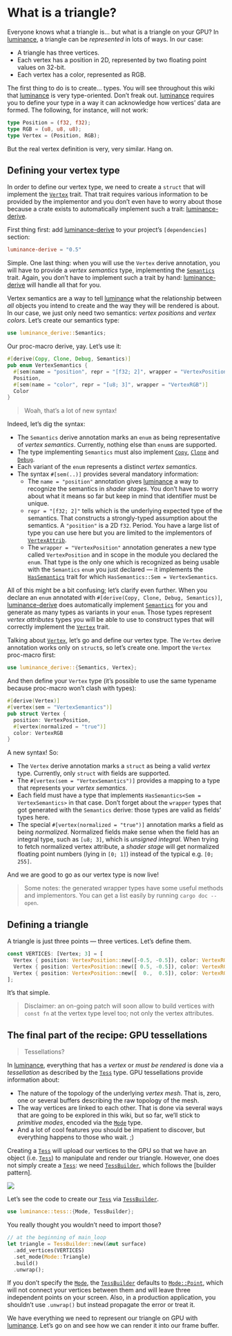 # What is a triangle?

Everyone knows what a triangle is… but what is a triangle on your GPU? In [luminance], a triangle
can be _represented_ in lots of ways. In our case:

  - A triangle has three vertices.
  - Each vertex has a position in 2D, represented by two floating point values on 32-bit.
  - Each vertex has a color, represented as RGB.

The first thing to do is to create… types. You will see throughout this wiki that [luminance] is
very type-oriented. Don’t freak out. [luminance] requires you to define your type in a way it can
acknowledge how vertices’ data are formed. The following, for instance, will not work:

```rust
type Position = (f32, f32);
type RGB = (u8, u8, u8);
type Vertex = (Position, RGB);
```

But the real vertex definition is very, very similar. Hang on.

## Defining your vertex type

In order to define our vertex type, we need to create a `struct` that will implement the [`Vertex`]
trait. That trait requires various information to be provided by the implementor and you don’t even
have to worry about those because a crate exists to automatically implement such a trait:
[luminance-derive].

First thing first: add [luminance-derive] to your project’s `[dependencies]` section:

```toml
luminance-derive = "0.5"
```

Simple. One last thing: when you will use the `Vertex` derive annotation, you will have to provide
a _vertex semantics_ type, implementing the [`Semantics`] trait. Again, you don’t have to implement
such a trait by hand: [luminance-derive] will handle all that for you.

Vertex semantics are a way to tell [luminance] what the relationship between _all_ objects you
intend to create and the way they will be rendered is about. In our case, we just only need two
semantics: _vertex positions_ and _vertex colors_. Let’s create our semantics type:

```rust
use luminance_derive::Semantics;
```

Our proc-macro derive, yay. Let’s use it:

```rust
#[derive(Copy, Clone, Debug, Semantics)]
pub enum VertexSemantics {
  #[sem(name = "position", repr = "[f32; 2]", wrapper = "VertexPosition")]
  Position,
  #[sem(name = "color", repr = "[u8; 3]", wrapper = "VertexRGB")]
  Color
}
```

> Woah, that’s a lot of new syntax!

Indeed, let’s dig the syntax:

  - The `Semantics` derive annotation marks an `enum` as being representative of _vertex semantics_.
    Currently, nothing else than `enum`s are supported.
  - The type implementing `Semantics` must also implement [`Copy`], [`Clone`] and [`Debug`].
  - Each variant of the `enum` represents a distinct _vertex semantics_.
  - The syntax `#[sem(..)]` provides several mandatory information:
    - The `name = "position"` annotation gives [luminance] a way to recognize the semantics in
      _shader stages_. You don’t have to worry about what it means so far but keep in mind that
      identifier must be unique.
    - `repr = "[f32; 2]"` tells which is the underlying expected type of the semantics. That
      constructs a strongly-typed assumption about the semantics. A `"position"` is a 2D `f32`.
      Period. You have a large list of type you can use here but you are limited to the implementors
      of [`VertexAttrib`].
    - The `wrapper = "VertexPosition"` annotation generates a new type called `VertexPosition` and
      in scope in the module you declared the `enum`. That type is the only one which is recognized
      as being usable with the `Semantics` `enum` you just declared — it implements the
      [`HasSemantics`] trait for which `HasSemantics::Sem = VertexSemantics`.

All of this might be a bit confusing; let’s clarify even further. When you declare an `enum`
annotated with `#[derive(Copy, Clone, Debug, Semantics)]`, [luminance-derive] does automatically
implement [`Semantics`] for you and generate as many types as variants in your `enum`. Those types
represent _vertex attributes_ types you will be able to use to construct types that will correctly
implement the [`Vertex`] trait.

Talking about [`Vertex`], let’s go and define our vertex type. The `Vertex` derive annotation works
only on `struct`s, so let’s create one. Import the `Vertex` proc-macro first:

```rust
use luminance_derive::{Semantics, Vertex};
```

And then define your `Vertex` type (it’s possible to use the same typename because proc-macro won’t
clash with types):

```rust
#[derive(Vertex)]
#[vertex(sem = "VertexSemantics")]
pub struct Vertex {
  position: VertexPosition,
  #[vertex(normalized = "true")]
  color: VertexRGB
}
```

A new syntax! So:

  - The `Vertex` derive annotation marks a `struct` as being a valid _vertex_ type. Currently, only
    `struct` with fields are supported.
  - The `#[vertex(sem = "VertexSemantics")]` provides a mapping to a type that represents your
    _vertex semantics_.
  - Each field must have a type that implements `HasSemantics<Sem = VertexSemantics>` in that case.
    Don’t forget about the `wrapper` types that got generated with the `Semantics` derive: those
    types are valid as fields’ types here.
  - The special `#[vertex(normalized = "true")]` annotation marks a field as being _normalized_.
    Normalized fields make sense when the field has an integral type, such as `[u8; 3]`, which is
    _unsigned integral_. When trying to fetch normalized vertex attribute, a _shader stage_ will get
    normalized floating point numbers (lying in `[0; 1]`) instead of the typical e.g. `[0; 255]`.

And we are good to go as our vertex type is now live!

> Some notes: the generated wrapper types have some useful methods and implementors. You can get
> a list easily by running `cargo doc --open`.

## Defining a triangle

A triangle is just three points — three vertices. Let’s define them.

```rust
const VERTICES: [Vertex; 3] = [
  Vertex { position: VertexPosition::new([-0.5, -0.5]), color: VertexRGB::new([255,   0,   0]) },
  Vertex { position: VertexPosition::new([ 0.5, -0.5]), color: VertexRGB::new([  0, 255,   0]) },
  Vertex { position: VertexPosition::new([  0.,  0.5]), color: VertexRGB::new([  0,   0, 255]) },
];
```

It’s that simple.

> Disclaimer: an on-going patch will soon allow to build vertices with `const fn` at the vertex type
> level too; not only the vertex attributes.

## The final part of the recipe: GPU tessellations

> Tessellations?

In [luminance], everything that has a _vertex_ or _must be rendered_ is done via a _tessellation_ as
described by the [`Tess`] type. GPU tessellations provide information about:

  - The nature of the topology of the underlying _vertex mesh_. That is, zero, one or several
    buffers describing the raw topology of the mesh.
  - The way vertices are linked to each other. That is done via several ways that are going to be
    explored in this wiki, but so far, we’ll stick to _primitive modes_, encoded via the [`Mode`]
    type.
  - And a lot of cool features you should be impatient to discover, but everything happens to those
    who wait. ;)

Creating a [`Tess`] will upload our vertices to the GPU so that we have an object (i.e. [`Tess`]) to
manipulate and render our triangle. However, one does not simply create a [`Tess`]: we need
[`TessBuilder`], which follows the [builder pattern].

![](./imgs/one-does-not-simply-create-tess-without-builder.jpg)

Let’s see the code to create our [`Tess`] via [`TessBuilder`].

```rust
use luminance::tess::{Mode, TessBuilder};
```

You really thought you wouldn’t need to import those?

```rust
// at the beginning of main_loop
let triangle = TessBuilder::new(&mut surface)
  .add_vertices(VERTICES)
  .set_mode(Mode::Triangle)
  .build()
  .unwrap();
```

If you don’t specify the [`Mode`], the [`TessBuilder`] defaults to [`Mode::Point`], which will not
connect your vertices between them and will leave three independent points on your screen. Also,
in a production application, you shouldn’t use `.unwrap()` but instead propagate the error or
treat it.

We have everything we need to represent our triangle on GPU with [luminance]. Let’s go on and see
how we can render it into our frame buffer.

[luminance]: https://crates.io/crates/luminance
[luminance-derive]: https://crates.io/crates/luminance-derive
[`Vertex`]: https://docs.rs/luminance/latest/luminance/vertex/trait.Vertex.html
[`Semantics`]: https://docs.rs/luminance/latest/luminance/vertex/trait.Semantics.html
[`Copy`]: https://doc.rust-lang.org/std/marker/trait.Copy.html
[`Clone`]: https://doc.rust-lang.org/std/clone/trait.Clone.html
[`Debug`]: https://doc.rust-lang.org/std/fmt/trait.Debug.html
[`VertexAttrib`]: https://docs.rs/luminance/latest/luminance/vertex/trait.VertexAttrib.html
[`HasSemantics`]: https://docs.rs/luminance/latest/luminance/vertex/trait.HasSemantics.html
[`Tess`]: https://docs.rs/luminance/latest/luminance/tess/struct.Tess.html
[`TessBuilder`]: https://docs.rs/luminance/latest/luminance/tess/struct.TessBuilder.html
[`Mode`]: https://docs.rs/luminance/latest/luminance/tess/enum.Mode.html
[`Mode::Point`]: https://docs.rs/luminance/latest/luminance/tess/enum.Mode.html#variant.Point
[`Pipeline`]: https://docs.rs/luminance/latest/luminance/pipeline/struct.Pipeline.html
[`ShadingGate`]: https://docs.rs/luminance/latest/luminance/pipeline/struct.ShadingGate.html
[GLSL]: https://www.khronos.org/opengl/wiki/Core_Language_(GLSL)
[`TessellationControlShader`]: https://docs.rs/luminance/latest/luminance/shader/stage/enum.Type.html#variant.TessellationControlShader
[`TessellationEvaluationShader`]: https://docs.rs/luminance/latest/luminance/shader/stage/enum.Type.html#variant.TessellationEvaluationShader
[`VertexShader`]: https://docs.rs/luminance/latest/luminance/shader/stage/enum.Type.html#variant.VertexShader
[`GeometryShader`]: https://docs.rs/luminance/latest/luminance/shader/stage/enum.Type.html#variant.GeometryShader
[`FragmentShader`]: https://docs.rs/luminance/latest/luminance/shader/stage/enum.Type.html#variant.FragmentShader
[`Program`]: https://docs.rs/luminance/latest/luminance/shader/program/struct.Program.html
[`BuiltProgram`]: https://docs.rs/luminance/latest/luminance/shader/program/struct.BuiltProgram.html
[turbofish syntax]: https://doc.rust-lang.org/1.30.0/book/first-edition/generics.html
[`RenderGate`]: https://docs.rs/luminance/latest/luminance/pipeline/struct.RenderGate.html
[`RenderState`]: https://docs.rs/luminance/latest/luminance/render_state/struct.RenderState.html
[`TessGate`]: https://docs.rs/luminance/latest/luminance/pipeline/struct.TessGate.html
[`TessSlice`]: https://docs.rs/luminance/latest/luminance/tess/struct.TessSlice.html
[`TessSliceIndex`]: https://docs.rs/luminance/latest/luminance/tess/struct.TessSliceIndex.html
